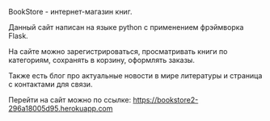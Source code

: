 BookStore - интернет-магазин книг.

Данный сайт написан на языке python с применением фрэймворка Flask.

На сайте можно зарегистрироваться, просматривать книги по категориям, сохранять в корзину, оформлять заказы.

Также есть блог про актуальные новости в мире литературы и страница с контактами для связи.

Перейти на сайт можно по ссылке: https://bookstore2-296a18005d95.herokuapp.com
